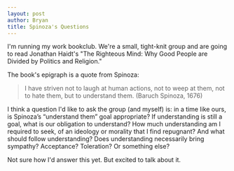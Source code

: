 ```yaml
---
layout: post
author: Bryan
title: Spinoza's Questions
---
```

I'm running my work bookclub. We're a small, tight-knit group and are going to read Jonathan Haidt's "The Righteous Mind: Why Good People are Divided by Politics and Religion."

The book's epigraph is a quote from Spinoza:

> I have striven not to laugh at human actions, not to weep at them, not to hate them, but to understand them. (Baruch Spinoza, 1676)

I think a question I'd like to ask the group (and myself) is: in a time like ours, is Spinoza’s “understand them” goal appropriate? If understanding is still a goal, what is our obligation to understand? How much understanding am I required to seek, of an ideology or morality that I find repugnant? And what should follow understanding? Does understanding necessarily bring sympathy? Acceptance? Toleration? Or something else?

Not sure how I'd answer this yet. But excited to talk about it.
